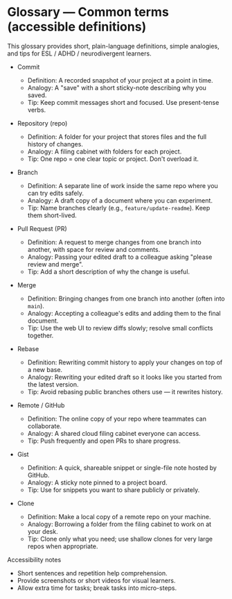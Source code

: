 # Glossary — Common terms (accessible definitions)

This glossary provides short, plain-language definitions, simple analogies, and tips for ESL / ADHD / neurodivergent learners.

- Commit
  - Definition: A recorded snapshot of your project at a point in time.
  - Analogy: A "save" with a short sticky-note describing why you saved.
  - Tip: Keep commit messages short and focused. Use present-tense verbs.

- Repository (repo)
  - Definition: A folder for your project that stores files and the full history of changes.
  - Analogy: A filing cabinet with folders for each project.
  - Tip: One repo = one clear topic or project. Don't overload it.

- Branch
  - Definition: A separate line of work inside the same repo where you can try edits safely.
  - Analogy: A draft copy of a document where you can experiment.
  - Tip: Name branches clearly (e.g., `feature/update-readme`). Keep them short-lived.

- Pull Request (PR)
  - Definition: A request to merge changes from one branch into another, with space for review and comments.
  - Analogy: Passing your edited draft to a colleague asking "please review and merge".
  - Tip: Add a short description of why the change is useful.

- Merge
  - Definition: Bringing changes from one branch into another (often into `main`).
  - Analogy: Accepting a colleague's edits and adding them to the final document.
  - Tip: Use the web UI to review diffs slowly; resolve small conflicts together.

- Rebase
  - Definition: Rewriting commit history to apply your changes on top of a new base.
  - Analogy: Rewriting your edited draft so it looks like you started from the latest version.
  - Tip: Avoid rebasing public branches others use — it rewrites history.

- Remote / GitHub
  - Definition: The online copy of your repo where teammates can collaborate.
  - Analogy: A shared cloud filing cabinet everyone can access.
  - Tip: Push frequently and open PRs to share progress.

- Gist
  - Definition: A quick, shareable snippet or single-file note hosted by GitHub.
  - Analogy: A sticky note pinned to a project board.
  - Tip: Use for snippets you want to share publicly or privately.

- Clone
  - Definition: Make a local copy of a remote repo on your machine.
  - Analogy: Borrowing a folder from the filing cabinet to work on at your desk.
  - Tip: Clone only what you need; use shallow clones for very large repos when appropriate.

Accessibility notes
- Short sentences and repetition help comprehension.
- Provide screenshots or short videos for visual learners.
- Allow extra time for tasks; break tasks into micro-steps.
